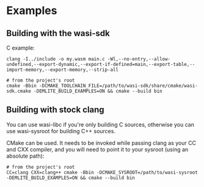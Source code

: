# Examples

## Building with the wasi-sdk
C example:
```
clang -I../include -o my.wasm main.c -Wl,--no-entry,--allow-undefined,--export-dynamic,--export-if-defined=main,--export-table,--import-memory,--export-memory,--strip-all
```

```
# from the project's root
cmake -Bbin -DCMAKE_TOOLCHAIN_FILE=/path/to/wasi-sdk/share/cmake/wasi-sdk.cmake -DEMLITE_BUILD_EXAMPLES=ON && cmake --build bin
```

## Building with stock clang
You can use wasi-libc if you're only building C sources, otherwise you can use wasi-sysroot for building C++ sources.

CMake can be used. It needs to be invoked while passing clang as your CC and CXX compiler, and you will need to point it to your sysroot (using an absolute path):
```
# from the project's root
CC=clang CXX=clang++ cmake -Bbin -DCMAKE_SYSROOT=/path/to/wasi-sysroot -DEMLITE_BUILD_EXAMPLES=ON && cmake --build bin
```
